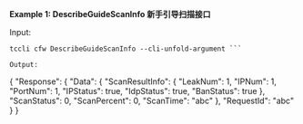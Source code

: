 **Example 1: DescribeGuideScanInfo 新手引导扫描接口**



Input: 

```
tccli cfw DescribeGuideScanInfo --cli-unfold-argument ```

Output: 
```
{
    "Response": {
        "Data": {
            "ScanResultInfo": {
                "LeakNum": 1,
                "IPNum": 1,
                "PortNum": 1,
                "IPStatus": true,
                "IdpStatus": true,
                "BanStatus": true
            },
            "ScanStatus": 0,
            "ScanPercent": 0,
            "ScanTime": "abc"
        },
        "RequestId": "abc"
    }
}
```

